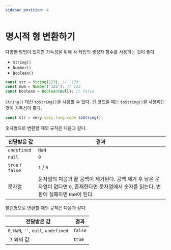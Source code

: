 ```yaml
---
sidebar_position: 4
---
```


# 명시적 형 변환하기

다양한 방법이 있지만 가독성을 위해 각 타입의 생성자 함수를 사용하는 것이 좋다.

- `String()`
- `Number()`
- `Boolean()`

```js
const str = String(123); // '123'
const num = Number('123'); // 123
const boolean = Boolean(null); // false
```

`String()` 대신 `toString()`을 사용할 수 있다. 긴 코드일 때는 `toString()`을 사용하는 것이 가독성이 좋다.

```js
const str = very.very.long.code.toString();
```

숫자형으로 변환할 때의 규칙은 다음과 같다.

| 전달받은 값      | 결과                                                         |
| ---------------- | ------------------------------------------------------------ |
| `undefined`      | `NaN`                                                        |
| `null`           | `0`                                                          |
| `true` / `false` | `1` / `0`                                                    |
| 문자열           | 문자열의 처음과 끝 공백이 제거된다. 공백 제거 후 남은 문자열이 없다면 `0`, 존재한다면 문자열에서 숫자를 읽는다. 변환에 실패하면 `NaN`이 된다. |

불린형으로 변환할 때의 규칙은 다음과 같다.

| 전달받은 값                           | 결과    |
| ------------------------------------- | ------- |
| `0`, `NaN`, `''`, `null`, `undefined` | `false` |
| 그 외의 값                            | `true`  |
